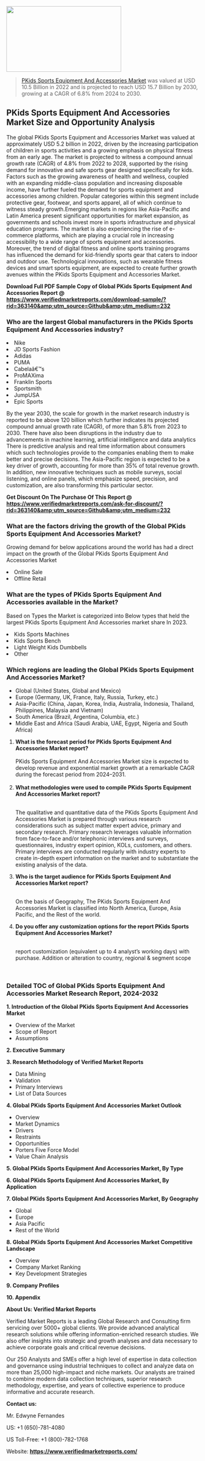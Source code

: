 <img src="https://ffe5etoiles.com/wp-content/uploads/2024/12/MST1-300x171.png" alt="" width="300" height="171" class="alignnone size-medium wp-image-20088" /><blockquote><p><p><a href="https://www.verifiedmarketreports.com/download-sample/?rid=363140&utm_source=Github&utm_medium=232" target="_blank">PKids Sports Equipment And Accessories Market</a> was valued at USD 10.5 Billion in 2022 and is projected to reach USD 15.7 Billion by 2030, growing at a CAGR of 6.8% from 2024 to 2030.</p></blockquote><p><h2>PKids Sports Equipment And Accessories Market Size and Opportunity Analysis</h2>The global PKids Sports Equipment and Accessories Market was valued at approximately USD 5.2 billion in 2022, driven by the increasing participation of children in sports activities and a growing emphasis on physical fitness from an early age. The market is projected to witness a compound annual growth rate (CAGR) of 4.8% from 2022 to 2028, supported by the rising demand for innovative and safe sports gear designed specifically for kids. Factors such as the growing awareness of health and wellness, coupled with an expanding middle-class population and increasing disposable income, have further fueled the demand for sports equipment and accessories among children. Popular categories within this segment include protective gear, footwear, and sports apparel, all of which continue to witness steady growth.Emerging markets in regions like Asia-Pacific and Latin America present significant opportunities for market expansion, as governments and schools invest more in sports infrastructure and physical education programs. The market is also experiencing the rise of e-commerce platforms, which are playing a crucial role in increasing accessibility to a wide range of sports equipment and accessories. Moreover, the trend of digital fitness and online sports training programs has influenced the demand for kid-friendly sports gear that caters to indoor and outdoor use. Technological innovations, such as wearable fitness devices and smart sports equipment, are expected to create further growth avenues within the PKids Sports Equipment and Accessories Market.</p><p class=""><strong>Download Full PDF Sample Copy of Global PKids Sports Equipment And Accessories Report @ <a href="https://www.verifiedmarketreports.com/download-sample/?rid=363140&amp;utm_source=Github&amp;utm_medium=232" target="_blank">https://www.verifiedmarketreports.com/download-sample/?rid=363140&amp;utm_source=Github&amp;utm_medium=232</a></strong></p><h3 id="" class="">Who are the largest Global manufacturers in the PKids Sports Equipment And Accessories industry?</h3><p><li>Nike</li><li> JD Sports Fashion</li><li> Adidas</li><li> PUMA</li><li> Cabelaâ€™s</li><li> ProMAXima</li><li> Franklin Sports</li><li> Sportsmith</li><li> JumpUSA</li><li> Epic Sports</li></p><div class=""><div class="" dir="" data-message-author-role="" data-message-id="" data-message-model-slug=""><div class=""><div class=""><div class=""><div class="" dir="" data-message-author-role="" data-message-id="" data-message-model-slug=""><div class=""><div class=""><p>By the year 2030, the scale for growth in the market research industry is reported to be above 120 billion which further indicates its projected compound annual growth rate (CAGR), of more than 5.8% from 2023 to 2030. There have also been disruptions in the industry due to advancements in machine learning, artificial intelligence and data analytics There is predictive analysis and real time information about consumers which such technologies provide to the companies enabling them to make better and precise decisions. The Asia-Pacific region is expected to be a key driver of growth, accounting for more than 35% of total revenue growth. In addition, new innovative techniques such as mobile surveys, social listening, and online panels, which emphasize speed, precision, and customization, are also transforming this particular sector.</p><p><strong>Get Discount On The Purchase Of This Report @&nbsp; <a href="https://www.verifiedmarketreports.com/ask-for-discount/?rid=363140&amp;utm_source=Github&amp;utm_medium=232" target="_blank">https://www.verifiedmarketreports.com/ask-for-discount/?rid=363140&amp;utm_source=Github&amp;utm_medium=232</a></strong></p></div></div></div></div></div></div></div></div><h3 id="" class="">What are the factors driving the growth of the Global PKids Sports Equipment And Accessories Market?</h3><p id="" class="">Growing demand for below applications around the world has had a direct impact on the growth of the Global PKids Sports Equipment And Accessories Market</p><p id="" class=""><li>Online Sale</li><li> Offline Retail</li></p><h3 id="" class="">What are the types of PKids Sports Equipment And Accessories available in the Market?</h3><p id="" class="">Based on Types the Market is categorized into Below types that held the largest PKids Sports Equipment And Accessories market share In 2023.</p><p id="" class=""><li>Kids Sports Machines</li><li> Kids Sports Bench</li><li> Light Weight Kids Dumbbells</li><li> Other</li></p><h3 id="" class="">Which regions are leading the Global PKids Sports Equipment And Accessories Market?</h3><ul><li>Global (United States, Global and Mexico)</li><li>Europe (Germany, UK, France, Italy, Russia, Turkey, etc.)</li><li>Asia-Pacific (China, Japan, Korea, India, Australia, Indonesia, Thailand, Philippines, Malaysia and Vietnam)</li><li>South America (Brazil, Argentina, Columbia, etc.)</li><li>Middle East and Africa (Saudi Arabia, UAE, Egypt, Nigeria and South Africa)</li></ul><p><ol><li><strong>What is the forecast period for PKids Sports Equipment And Accessories Market report?<br /></strong><br /><span data-sheets-root="1" data-sheets-value="{&quot;1&quot;:2,&quot;2&quot;:&quot;XXXX size is expected to develop revenue and exponential market growth at a remarkable CAGR during the forecast period from 2024&ndash;2030.&quot;}" data-sheets-userformat="{&quot;2&quot;:12674,&quot;4&quot;:{&quot;1&quot;:2,&quot;2&quot;:16776960},&quot;10&quot;:2,&quot;11&quot;:0,&quot;15&quot;:&quot;Arial&quot;,&quot;16&quot;:12}">PKids Sports Equipment And Accessories Market size is expected to develop revenue and exponential market growth at a remarkable CAGR during the forecast period from 2024&ndash;2031.</span><br /><br /></li><li><strong>What methodologies were used to compile PKids Sports Equipment And Accessories Market report?<br /><br /></strong><p>The qualitative and quantitative data of the&nbsp;PKids Sports Equipment And Accessories Market is prepared through various research considerations such as subject matter expert advice, primary and secondary research. Primary research leverages valuable information from face-to-face and/or telephonic interviews and surveys, questionnaires, industry expert opinion, KOLs, customers, and others. Primary interviews are conducted regularly with industry experts to create in-depth expert information on the market and to substantiate the existing analysis of the data.&nbsp;</p></li><li><strong>Who is the target audience for PKids Sports Equipment And Accessories Market report?<br /><br /></strong><p>On the basis of Geography, The&nbsp;PKids Sports Equipment And Accessories Market is classified into North America, Europe, Asia Pacific, and the Rest of the world.</p></li><li><strong>Do you offer any customization options for the report PKids Sports Equipment And Accessories Market?<br /><br /></strong><p>report customization (equivalent up to 4 analyst&rsquo;s working days) with purchase. Addition or alteration to country, regional &amp; segment scope</p><p>&nbsp;</p></li></ol></p><h3 id="" class="">Detailed TOC of Global PKids Sports Equipment And Accessories Market Research Report, 2024-2032</h3><p id="" class=""><strong>1. Introduction of the Global PKids Sports Equipment And Accessories Market</strong></p><ul><li>Overview of the Market</li><li>Scope of Report</li><li>Assumptions</li></ul><p id="" class=""><strong>2. Executive Summary</strong></p><p id="" class=""><strong>3. Research Methodology of&nbsp;Verified Market Reports</strong></p><ul><li>Data Mining</li><li>Validation</li><li>Primary Interviews</li><li>List of Data Sources</li></ul><p id="" class=""><strong>4. Global PKids Sports Equipment And Accessories Market Outlook</strong></p><ul><li>Overview</li><li>Market Dynamics</li><li>Drivers</li><li>Restraints</li><li>Opportunities</li><li>Porters Five Force Model</li><li>Value Chain Analysis</li></ul><p id="" class=""><strong>5. Global PKids Sports Equipment And Accessories Market, By&nbsp;Type</strong></p><p id="" class=""><strong>6. Global PKids Sports Equipment And Accessories Market, By Application</strong></p><p id="" class=""><strong>7. Global PKids Sports Equipment And Accessories Market, By Geography</strong></p><ul><li>Global</li><li>Europe</li><li>Asia Pacific</li><li>Rest of the World</li></ul><p id="" class=""><strong>8. Global PKids Sports Equipment And Accessories Market Competitive Landscape</strong></p><ul><li>Overview</li><li>Company Market Ranking</li><li>Key Development Strategies</li></ul><p id="" class=""><strong>9. Company Profiles</strong></p><p id="" class=""><strong>10. Appendix</strong></p><p id="" class=""><strong>About Us: Verified Market Reports</strong></p><p id="" class="">Verified Market Reports is a leading Global Research and Consulting firm servicing over 5000+ global clients. We provide advanced analytical research solutions while offering information-enriched research studies. We also offer insights into strategic and growth analyses and data necessary to achieve corporate goals and critical revenue decisions.</p><p id="" class="">Our 250 Analysts and SMEs offer a high level of expertise in data collection and governance using industrial techniques to collect and analyze data on more than 25,000 high-impact and niche markets. Our analysts are trained to combine modern data collection techniques, superior research methodology, expertise, and years of collective experience to produce informative and accurate research.</p><p id="" class=""><strong>Contact us:</strong></p><p id="" class="">Mr. Edwyne Fernandes</p><p id="" class="">US: +1 (650)-781-4080</p><p id="" class="">US Toll-Free: +1 (800)-782-1768</p><p id="" class="">Website: <a target="" data-test-app-aware-link=""><strong>https://www.verifiedmarketreports.com/</strong></a></p>
